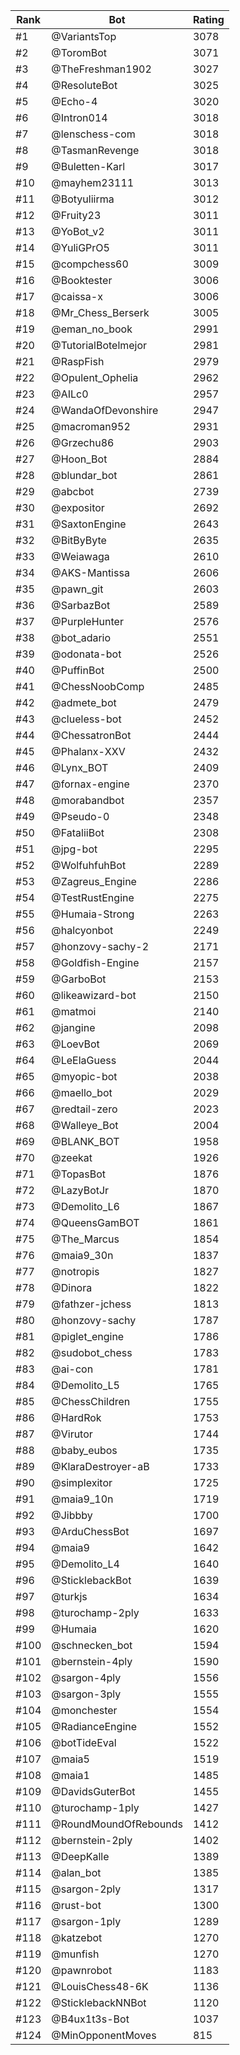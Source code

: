 Rank|Bot|Rating
---|---|---
#1|@VariantsTop|3078
#2|@ToromBot|3071
#3|@TheFreshman1902|3027
#4|@ResoluteBot|3025
#5|@Echo-4|3020
#6|@Intron014|3018
#7|@lenschess-com|3018
#8|@TasmanRevenge|3018
#9|@Buletten-Karl|3017
#10|@mayhem23111|3013
#11|@Botyuliirma|3012
#12|@Fruity23|3011
#13|@YoBot_v2|3011
#14|@YuliGPrO5|3011
#15|@compchess60|3009
#16|@Booktester|3006
#17|@caissa-x|3006
#18|@Mr_Chess_Berserk|3005
#19|@eman_no_book|2991
#20|@TutorialBotelmejor|2981
#21|@RaspFish|2979
#22|@Opulent_Ophelia|2962
#23|@AILc0|2957
#24|@WandaOfDevonshire|2947
#25|@macroman952|2931
#26|@Grzechu86|2903
#27|@Hoon_Bot|2884
#28|@blundar_bot|2861
#29|@abcbot|2739
#30|@expositor|2692
#31|@SaxtonEngine|2643
#32|@BitByByte|2635
#33|@Weiawaga|2610
#34|@AKS-Mantissa|2606
#35|@pawn_git|2603
#36|@SarbazBot|2589
#37|@PurpleHunter|2576
#38|@bot_adario|2551
#39|@odonata-bot|2526
#40|@PuffinBot|2500
#41|@ChessNoobComp|2485
#42|@admete_bot|2479
#43|@clueless-bot|2452
#44|@ChessatronBot|2444
#45|@Phalanx-XXV|2432
#46|@Lynx_BOT|2409
#47|@fornax-engine|2370
#48|@morabandbot|2357
#49|@Pseudo-0|2348
#50|@FataliiBot|2308
#51|@jpg-bot|2295
#52|@WolfuhfuhBot|2289
#53|@Zagreus_Engine|2286
#54|@TestRustEngine|2275
#55|@Humaia-Strong|2263
#56|@halcyonbot|2249
#57|@honzovy-sachy-2|2171
#58|@Goldfish-Engine|2157
#59|@GarboBot|2153
#60|@likeawizard-bot|2150
#61|@matmoi|2140
#62|@jangine|2098
#63|@LoevBot|2069
#64|@LeElaGuess|2044
#65|@myopic-bot|2038
#66|@maello_bot|2029
#67|@redtail-zero|2023
#68|@Walleye_Bot|2004
#69|@BLANK_BOT|1958
#70|@zeekat|1926
#71|@TopasBot|1876
#72|@LazyBotJr|1870
#73|@Demolito_L6|1867
#74|@QueensGamBOT|1861
#75|@The_Marcus|1854
#76|@maia9_30n|1837
#77|@notropis|1827
#78|@Dinora|1822
#79|@fathzer-jchess|1813
#80|@honzovy-sachy|1787
#81|@piglet_engine|1786
#82|@sudobot_chess|1783
#83|@ai-con|1781
#84|@Demolito_L5|1765
#85|@ChessChildren|1755
#86|@HardRok|1753
#87|@Virutor|1744
#88|@baby_eubos|1735
#89|@KlaraDestroyer-aB|1733
#90|@simplexitor|1725
#91|@maia9_10n|1719
#92|@Jibbby|1700
#93|@ArduChessBot|1697
#94|@maia9|1642
#95|@Demolito_L4|1640
#96|@SticklebackBot|1639
#97|@turkjs|1634
#98|@turochamp-2ply|1633
#99|@Humaia|1620
#100|@schnecken_bot|1594
#101|@bernstein-4ply|1590
#102|@sargon-4ply|1556
#103|@sargon-3ply|1555
#104|@monchester|1554
#105|@RadianceEngine|1552
#106|@botTideEval|1522
#107|@maia5|1519
#108|@maia1|1485
#109|@DavidsGuterBot|1455
#110|@turochamp-1ply|1427
#111|@RoundMoundOfRebounds|1412
#112|@bernstein-2ply|1402
#113|@DeepKalle|1389
#114|@alan_bot|1385
#115|@sargon-2ply|1317
#116|@rust-bot|1300
#117|@sargon-1ply|1289
#118|@katzebot|1270
#119|@munfish|1270
#120|@pawnrobot|1183
#121|@LouisChess48-6K|1136
#122|@SticklebackNNBot|1120
#123|@B4ux1t3s-Bot|1037
#124|@MinOpponentMoves|815
